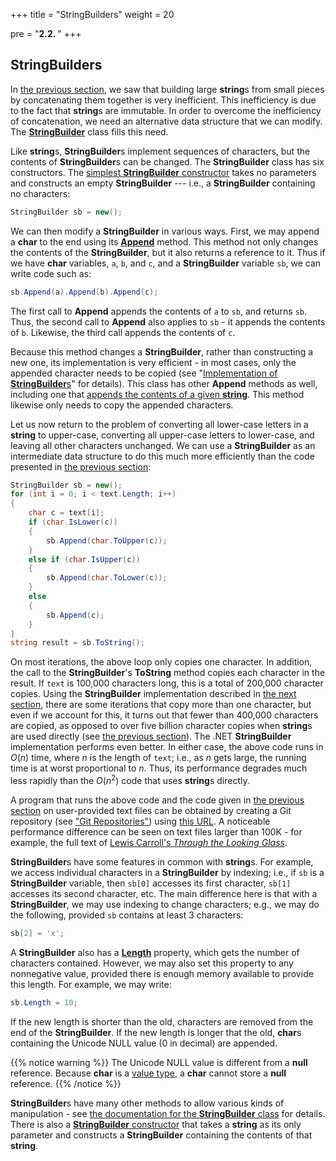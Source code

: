 +++
title = "StringBuilders"
weight = 20

pre = "<b>2.2. </b>"
+++

## **StringBuilder**s

In [the previous
section](/strings/strings), we saw that
building large **string**s from small pieces by concatenating them
together is very inefficient. This inefficiency is due to the fact that
**string**s are immutable. In order to overcome the inefficiency of
concatenation, we need an alternative data structure that we can modify.
The
[**StringBuilder**](https://learn.microsoft.com/en-us/dotnet/api/system.text.stringbuilder?view=net-6.0)
class fills this need.

Like **string**s, **StringBuilder**s implement sequences of characters,
but the contents of **StringBuilder**s can be changed. The
**StringBuilder** class has six constructors. The [simplest
**StringBuilder**
constructor](https://learn.microsoft.com/en-us/dotnet/api/system.text.stringbuilder.-ctor?view=net-6.0#system-text-stringbuilder-ctor)
takes no parameters and constructs an empty **StringBuilder** --- i.e., a
**StringBuilder** containing no characters:

```C#
StringBuilder sb = new();
```
We can then modify a **StringBuilder** in various ways. First, we may
append a **char** to the end using its
[**Append**](https://learn.microsoft.com/en-us/dotnet/api/system.text.stringbuilder.append?view=net-6.0#system-text-stringbuilder-append(system-char))
method. This method not only changes the contents of the
**StringBuilder**, but it also returns a reference to it. Thus if we
have **char** variables, `a`, `b`, and `c`, and a **StringBuilder**
variable `sb`, we can write code such as:

```C#
sb.Append(a).Append(b).Append(c);
```
The first call to **Append** appends the contents of `a` to `sb`, and
returns `sb`. Thus, the second call to **Append** also applies to `sb` -
it appends the contents of `b`. Likewise, the third call appends the
contents of `c`.

Because this method changes a **StringBuilder**, rather than
constructing a new one, its implementation is very efficient - in most
cases, only the appended character needs to be copied (see
"[Implementation of
**StringBuilder**s](/strings/stringbuilder-impl)"
for details). This class has other **Append** methods as well, including
one that [appends the contents of a given
**string**](https://learn.microsoft.com/en-us/dotnet/api/system.text.stringbuilder.append?view=net-6.0#system-text-stringbuilder-append(system-string)).
This method likewise only needs to copy the appended characters.

Let us now return to the problem of converting all lower-case letters in
a **string** to upper-case, converting all upper-case letters to
lower-case, and leaving all other characters unchanged. We can use a
**StringBuilder** as an intermediate data structure to do this much more
efficiently than the code presented in [the previous
section](/strings/strings):
```C#
StringBuilder sb = new();
for (int i = 0; i < text.Length; i++)
{
    char c = text[i];
    if (char.IsLower(c))
    {
        sb.Append(char.ToUpper(c));
    }
    else if (char.IsUpper(c))
    {
        sb.Append(char.ToLower(c));
    }
    else
    {
        sb.Append(c);
    }
}
string result = sb.ToString();
```
On most iterations, the above loop only copies one character. In
addition, the call to the **StringBuilder**'s **ToString** method copies
each character in the result. If `text` is 100,000 characters long, this
is a total of 200,000 character copies. Using the **StringBuilder**
implementation described in [the next
section](/strings/stringbuilder-impl), there
are some iterations that copy more than one character, but even if we
account for this, it turns out that fewer than 400,000 characters are
copied, as opposed to over five billion character copies when
**string**s are used directly (see [the previous
section](/strings/strings)). The .NET
**StringBuilder** implementation performs even
better. In either case, the above code runs in *O*(*n*) time, where *n*
is the length of `text`; i.e., as *n* gets large, the running time is at
worst proportional to *n*. Thus, its performance degrades much less
rapidly than the *O*(*n*<sup>2</sup>) code that uses **string**s
directly.

A program that runs the above code and the code given in [the previous
section](/strings/strings) on user-provided
text files can be obtained by creating a Git repository (see ["Git
Repositories"](/appendix/vs/repos)) using
[this URL](https://classroom.github.com/a/PO7WgRNh). A noticeable
performance difference can be seen on text files larger than 100K - for
example, the full text of [Lewis Carroll's *Through the Looking
Glass*](http://www.gutenberg.org/cache/epub/12/pg12.txt).

**StringBuilder**s have some features in common with **string**s. For
example, we access individual characters in a **StringBuilder** by
indexing; i.e., if `sb` is a **StringBuilder** variable, then `sb[0]`
accesses its first character, `sb[1]` accesses its second character,
etc. The main difference here is that with a **StringBuilder**, we may
use indexing to change characters; e.g., we may do the following,
provided `sb` contains at least 3 characters:
```C#
sb[2] = 'x';
```
A **StringBuilder** also has a
[**Length**](https://learn.microsoft.com/en-us/dotnet/api/system.text.stringbuilder.length?view=net-6.0#system-text-stringbuilder-length)
property, which gets the number of characters contained. However, we may
also set this property to any nonnegative value, provided there is
enough memory available to provide this length. For example, we may
write:

```C#
sb.Length = 10;
```
If the new length is shorter than the old, characters are removed from
the end of the **StringBuilder**. If the new length is longer that the
old, **char**s containing the Unicode NULL value (0 in decimal) are
appended. 

{{% notice warning %}}
The Unicode NULL value is different from a **null**
reference. Because **char** is a [value
type](/appendix/syntax/reference-value), a **char**
cannot store a **null** reference.
{{% /notice %}}

**StringBuilder**s have many other methods to allow various kinds of
manipulation - see [the documentation for the **StringBuilder**
class](https://learn.microsoft.com/en-us/dotnet/api/system.text.stringbuilder?view=net-6.0)
for details. There is also a [**StringBuilder**
constructor](https://learn.microsoft.com/en-us/dotnet/api/system.text.stringbuilder.-ctor?view=net-6.0#system-text-stringbuilder-ctor(system-string))
that takes a **string** as its only parameter and constructs a
**StringBuilder** containing the contents of that **string**.
